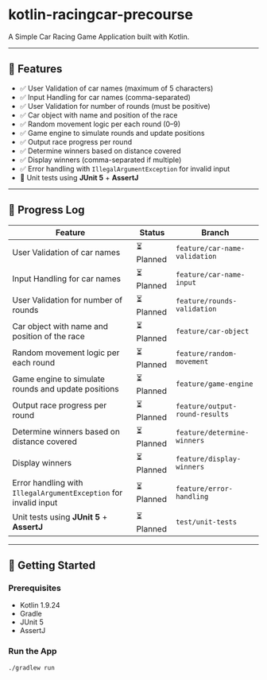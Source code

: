 # kotlin-racingcar-precourse

A Simple Car Racing Game Application built with Kotlin.

---

## 🔧 Features

- ✅ User Validation of car names (maximum of 5 characters)
- ✅ Input Handling for car names (comma-separated)
- ✅ User Validation for number of rounds (must be positive)
- ✅ Car object with name and position of the race
- ✅ Random movement logic per each round (0–9)
- ✅ Game engine to simulate rounds and update positions
- ✅ Output race progress per round
- ✅ Determine winners based on distance covered
- ✅ Display winners (comma-separated if multiple)
- ✅ Error handling with `IllegalArgumentException` for invalid input
- 🚧 Unit tests using **JUnit 5** + **AssertJ**

---

## 🔄 Progress Log

| Feature                                                          | Status       | Branch                         |
|------------------------------------------------------------------|--------------|--------------------------------|
| User Validation of car names                                     | ⏳ Planned    | `feature/car-name-validation`  |
| Input Handling for car names                                     | ⏳ Planned    | `feature/car-name-input`       |
| User Validation for number of rounds                             | ⏳ Planned    | `feature/rounds-validation`    |
| Car object with name and position of the race                    | ⏳ Planned    | `feature/car-object`           |
| Random movement logic per each round                             | ⏳ Planned    | `feature/random-movement`      |
| Game engine to simulate rounds and update positions              | ⏳ Planned    | `feature/game-engine`          |
| Output race progress per round                                   | ⏳ Planned    | `feature/output-round-results` |
| Determine winners based on distance covered                      | ⏳ Planned    | `feature/determine-winners`    |
| Display winners                                                  | ⏳ Planned    | `feature/display-winners`      |
| Error handling with `IllegalArgumentException` for invalid input | ⏳ Planned    | `feature/error-handling`       |
| Unit tests using **JUnit 5** + **AssertJ**                       | ⏳ Planned    | `test/unit-tests`              |

---

## 🚀 Getting Started

### Prerequisites

- Kotlin 1.9.24
- Gradle
- JUnit 5
- AssertJ

### Run the App

```bash
./gradlew run
```